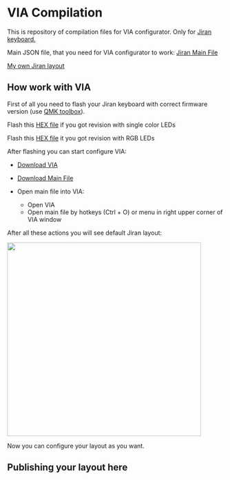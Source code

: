 # VIA Compilation
This is repository of compilation files for VIA configurator. Only for [Jiran keyboard.](https://github.com/Ladniy/jiran-breakoff) 

Main JSON file, that you need for VIA configurator to work:
[Jiran Main File](https://github.com/Ladniy/VIA-Compilation/blob/master/Jiran%20Main%20File.json)

[My own Jiran layout](https://github.com/Ladniy/VIA-Compilation/tree/master/Ladniy)

## How work with VIA

First of all you need to flash your Jiran keyboard with correct firmware version (use [QMK toolbox](https://github.com/qmk/qmk_toolbox/releases)).

Flash this [HEX file](https://github.com/Ladniy/VIA-Compilation/blob/master/jiran_rev1_via.hex) if you got revision with single color LEDs

Flash this [HEX file](https://github.com/Ladniy/VIA-Compilation/blob/master/jiran_rev2_via.hex) it you got revision with RGB LEDs

After flashing you can start configure VIA:

* [Download VIA](https://github.com/the-via/releases/releases/tag/v1.3.1)
* [Download Main File](https://github.com/Ladniy/VIA-Compilation/blob/master/Jiran%20Main%20File.json)
* Open main file into VIA:

  * Open VIA
  * Open main file by hotkeys (Ctrl + O) or menu in right upper corner of VIA window

After all these actions you will see default Jiran layout:

<img src="https://i.imgur.com/33ByS31.png" data-canonical-src="Render" height="450"/>

Now you can configure your layout as you want.

## Publishing your layout here
